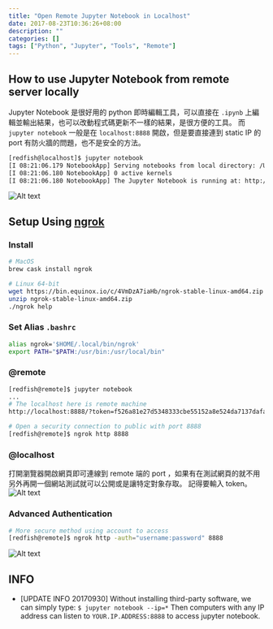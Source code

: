 ```yaml
---
title: "Open Remote Jupyter Notebook in Localhost"
date: 2017-08-23T10:36:26+08:00
description: ""
categories: []
tags: ["Python", "Jupyter", "Tools", "Remote"]
---
```


## How to use Jupyter Notebook from remote server locally
Jupyter Notebook 是很好用的 python 即時編輯工具，可以直接在 `.ipynb` 上編輯並輸出結果，也可以改動程式碼更新不一樣的結果，是很方便的工具。
而 `jupyter notebook` 一般是在 `localhost:8888` 開啟，但是要直接連到 static IP 的 port 有防火牆的問題，也不是安全的方法。

```bash
[redfish@localhost]$ jupyter notebook
[I 08:21:06.179 NotebookApp] Serving notebooks from local directory: /Users/redfish
[I 08:21:06.180 NotebookApp] 0 active kernels
[I 08:21:06.180 NotebookApp] The Jupyter Notebook is running at: http://localhost:8888/?token=f526a81e27d5348333cbe55152a8e524da7137dafais14ae
```
![Alt text](/images/2017-08/8888.png)

## Setup Using [ngrok](https://ngrok.com/)
### Install
```bash
# MacOS
brew cask install ngrok

# Linux 64-bit
wget https://bin.equinox.io/c/4VmDzA7iaHb/ngrok-stable-linux-amd64.zip
unzip ngrok-stable-linux-amd64.zip
./ngrok help
```
### Set Alias `.bashrc`
```bash
alias ngrok='$HOME/.local/bin/ngrok'
export PATH="$PATH:/usr/bin:/usr/local/bin"
```

### @remote
```bash
[redfish@remote]$ jupyter notebook
...
# The localhost here is remote machine
http://localhost:8888/?token=f526a81e27d5348333cbe55152a8e524da7137dafais14ae
```
```bash
# Open a security connection to public with port 8888
[redfish@remote]$ ngrok http 8888
```
### @localhost
打開瀏覽器開啟網頁即可連線到 remote 端的 port ，如果有在測試網頁的就不用另外再開一個網站測試就可以公開或是讓特定對象存取。
記得要輸入 token。
![Alt text](/images/2017-08/token.png)

### Advanced Authentication
```bash
# More secure method using account to access
[redfish@remote]$ ngrok http -auth="username:password" 8888
```
![Alt text](/images/2017-08/auth.png)

## INFO
- [UPDATE INFO 20170930]
Without installing third-party software, we can simply type: `$ jupyter notebook --ip=*`
Then computers with any IP address can listen to `YOUR.IP.ADDRESS:8888` to access jupyter notebook.

